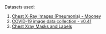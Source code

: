 Datasets used:

1. [Chest X-Ray Images (Pneumonia) - Mooney](https://www.kaggle.com/paultimothymooney/chest-xray-pneumonia)
2. [COVID-19 image data collection - v0.41](https://github.com/ieee8023/covid-chestxray-dataset)
3. [Chest Xray Masks and Labels](https://www.kaggle.com/nikhilpandey360/chest-xray-masks-and-labels)